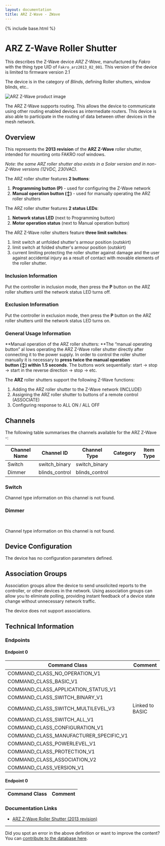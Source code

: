 ```yaml
---
layout: documentation
title: ARZ Z-Wave - ZWave
---
```


{% include base.html %}

# ARZ Z-Wave Roller Shutter
This describes the Z-Wave device *ARZ Z-Wave*, manufactured by *Fakro* with the thing type UID of ```Fakro_arz2013_02_001```.
This version of the device is limited to firmware version 2.1

The device is in the category of *Blinds*, defining Roller shutters, window blinds, etc..

![ARZ Z-Wave product image](https://opensmarthouse.org/assets/zwave/attachments/1036/Fakro-ARZ.jpg)


The ARZ Z-Wave supports routing. This allows the device to communicate using other routing enabled devices as intermediate routers.  This device is also able to participate in the routing of data between other devices in the mesh network.

## Overview

This represents the **2013 revision** of the **ARZ Z-Wave** roller shutter, intended for mounting onto FAKRO roof windows.

_Note: the same ARZ roller shutter also exists in a Solar version and in non-Z-Wave versions (12VDC, 230VAC)._

The ARZ roller shutter features **2 buttons**:

  1. **Programming button (P)** - used for configuring the Z-Wave network
  2. **Manual operation button (↕️)** - used for manually operating the ARZ roller shutters

The ARZ roller shutter features **2 status LEDs**:

  1. **Network status LED** (next to Programming button)
  2. **Motor operation status** (next to Manual operation button)

The ARZ Z-Wave roller shutters feature **three limit switches**:

  1. limit switch at unfolded shutter's armour position (outskirt)
  2. limit switch at folded shutter's armour position (outskirt)
  3. current limiting protecting the roller shutter against damage and the user against accidental injury as a result of contact with movable elements of the roller shutter.

### Inclusion Information

Put the controller in inclusion mode, then press the **P** button on the ARZ roller shutters until the network status LED turns off.

### Exclusion Information

Put the controller in exclusion mode, then press the **P** button on the ARZ roller shutters until the network status LED turns on.

### General Usage Information

**Manual operation of the ARZ roller shutters: **The “manual operating button” al lows operating the ARZ Z-Wave roller shutter directly after connecting it to the power supply. In order to control the roller shutter manually it is necessary to **press twice the manual operation button (↕️) within 1.5 seconds**. The buttons work sequentially: start → stop → start in the reverse direction → stop → etc.

The **ARZ** roller shutters support the following Z-Wave functions:

  1. Adding the ARZ roller shutter to the Z-Wave network (INCLUDE)
  2. Assigning the ARZ roller shutter to buttons of a remote control (ASSOCIATE)
  3. Configuring response to ALL ON / ALL OFF

## Channels

The following table summarises the channels available for the ARZ Z-Wave -:

| Channel Name | Channel ID | Channel Type | Category | Item Type |
|--------------|------------|--------------|----------|-----------|
| Switch | switch_binary | switch_binary |  |  | 
| Dimmer | blinds_control | blinds_control |  |  | 

### Switch
Channel type information on this channel is not found.

### Dimmer
   

Channel type information on this channel is not found.



## Device Configuration

The device has no configuration parameters defined.

## Association Groups

Association groups allow the device to send unsolicited reports to the controller, or other devices in the network. Using association groups can allow you to eliminate polling, providing instant feedback of a device state change without unnecessary network traffic.

The device does not support associations.
## Technical Information

### Endpoints

#### Endpoint 0

| Command Class | Comment |
|---------------|---------|
| COMMAND_CLASS_NO_OPERATION_V1| |
| COMMAND_CLASS_BASIC_V1| |
| COMMAND_CLASS_APPLICATION_STATUS_V1| |
| COMMAND_CLASS_SWITCH_BINARY_V1| |
| COMMAND_CLASS_SWITCH_MULTILEVEL_V3| Linked to BASIC|
| COMMAND_CLASS_SWITCH_ALL_V1| |
| COMMAND_CLASS_CONFIGURATION_V1| |
| COMMAND_CLASS_MANUFACTURER_SPECIFIC_V1| |
| COMMAND_CLASS_POWERLEVEL_V1| |
| COMMAND_CLASS_PROTECTION_V1| |
| COMMAND_CLASS_ASSOCIATION_V2| |
| COMMAND_CLASS_VERSION_V1| |
#### Endpoint 0

| Command Class | Comment |
|---------------|---------|

### Documentation Links

* [ARZ Z-Wave Roller Shutter (2013 revision)](https://www.opensmarthouse.org/zwavedatabase/1036/ARZ-Z-WAVE-FAKRO-EN.pdf)

---

Did you spot an error in the above definition or want to improve the content?
You can [contribute to the database here](https://www.opensmarthouse.org/zwavedatabase/1036).
